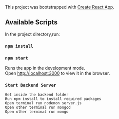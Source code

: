 This project was bootstrapped with [Create React App](https://github.com/facebook/create-react-app).

## Available Scripts

In the project directory,run:

### `npm install`
### `npm start`

Runs the app in the development mode.<br />
Open [http://localhost:3000](http://localhost:3000) to view it in the browser.


### `Start Backend Server`


    Get inside the backend folder
    Run npm install to install required packages
    Open terminal run nodemon server.js
    Open other terminal run mongod
    Open other terminal run mongo


